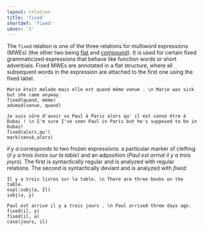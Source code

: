 ```yaml
---
layout: relation
title: 'fixed'
shortdef: 'fixed'
udver: '2'
---
```


The `fixed` relation is one of the three relations for multiword expressions (MWEs) (the other two being [flat]() and [compound]()).
It is used for certain fixed grammaticized expressions that behave like function words or short adverbials.
Fixed MWEs are annotated in a flat structure, where all subsequent words in the expression are attached to the first one using the fixed label.

~~~ sdparse
Marie était malade mais elle est quand même venue . \n Marie was sick but she came anyway.
fixed(quand, même)
advmod(venue, quand)
~~~

~~~ sdparse
Je suis sûre d'avoir vu Paul à Paris alors qu' il est censé être à Dubai ! \n I'm sure I've seen Paul in Paris but he's supposed to be in Dubai!
fixed(alors,qu')
mark(censé,alors)
~~~

_il y a_ corresponds to two frozen expressions: a particular marker of clefting (_il y a trois livres sur la table_) and an adposition (_Paul est arrivé il y a trois jours_).
The first is syntactically regular and is analyzed with regular relations.
The second is syntactically deviant and is analyzed with _fixed_:

~~~ sdparse
Il y a trois livres sur la table. \n There are three books on the table.
expl:subj(a, Il)
iobj(a, y)
~~~

~~~ sdparse
Paul est arrivé il y a trois jours . \n Paul arrived three days ago.
fixed(il, y)
fixed(il, a)
case(jours, il)
~~~
<!-- Interlanguage links updated Čt lis 12 09:43:26 CET 2020 -->
